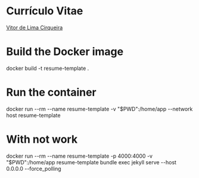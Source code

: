 # Currículo Vitae #
  [Vitor de Lima Cirqueira](https://vitorlc.github.io)

# Build the Docker image
docker build -t resume-template .

# Run the container
docker run --rm --name resume-template -v "$PWD":/home/app --network host resume-template

# With not work
docker run --rm --name resume-template -p 4000:4000 -v "$PWD":/home/app resume-template bundle exec jekyll serve --host 0.0.0.0 --force_polling
